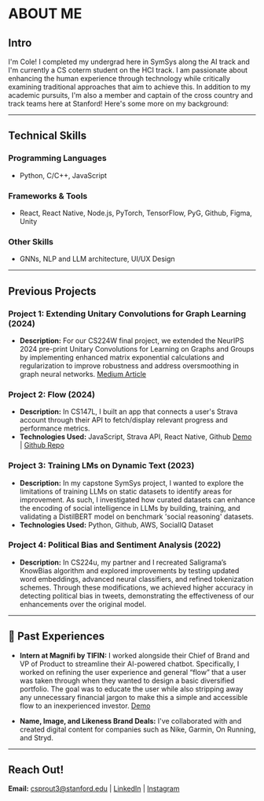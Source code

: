 # ABOUT ME 

## Intro

I'm Cole! I completed my undergrad here in SymSys along the AI track and I'm currently a CS coterm student on the HCI track. I am passionate about enhancing the human experience through technology while critically examining traditional approaches that aim to achieve this. In addition to my academic pursuits, I'm also a member and captain of the cross country and track teams here at Stanford! Here's some more on my background:

---

## Technical Skills

### Programming Languages
- Python, C/C++, JavaScript 

### Frameworks & Tools
- React, React Native, Node.js, PyTorch, TensorFlow, PyG, Github, Figma, Unity

### Other Skills
- GNNs, NLP and LLM architecture, UI/UX Design
---

## Previous Projects

### Project 1: Extending Unitary Convolutions for Graph Learning (2024)
- **Description:** For our CS224W final project, we extended the NeurIPS 2024 pre-print Unitary Convolutions for Learning on Graphs and Groups by implementing enhanced matrix exponential calculations and regularization to improve robustness and address oversmoothing in graph neural networks. [Medium Article](https://medium.com/stanford-cs224w/extending-unitary-convolutions-for-graph-learning-b64ac5881983)

### Project 2: Flow (2024)
- **Description:** In CS147L, I built an app that connects a user's Strava account through their API to fetch/display relevant progress and performance metrics. 
- **Technologies Used:** JavaScript, Strava API, React Native, Github
[Demo](https://vimeo.com/1042470044?share=copy) | [Github Repo](https://github.com/csprout3/stanford_projects.git)

### Project 3: Training LMs on Dynamic Text (2023)
- **Description:** In my capstone SymSys project, I wanted to explore the limitations of training LLMs on static datasets to identify areas for improvement. As such, I investigated how curated datasets can enhance the encoding of social intelligence in LLMs by building, training, and validating a DistilBERT model on benchmark 'social reasoning' datasets.
- **Technologies Used:** Python, Github, AWS, SocialIQ Dataset

### Project 4: Political Bias and Sentiment Analysis (2022)
- **Description:** In CS224u, my partner and I recreated Saligrama’s KnowBias algorithm and explored improvements by testing updated word embeddings, advanced neural classifiers, and refined tokenization schemes. Through these modifications, we achieved higher accuracy in detecting political bias in tweets, demonstrating the effectiveness of our enhancements over the original model.


---

## 🌟 Past Experiences

- **Intern at Magnifi by TIFIN:** I worked alongside their Chief of Brand and VP of Product to streamline their AI-powered chatbot. Specifically, I worked on refining the user experience and general “flow” that a user was taken through when they wanted to design a basic diversified portfolio. The goal was to educate the user while also stripping away any unnecessary financial jargon to make this a simple and accessible flow to an inexperienced investor. [Demo](https://vimeo.com/1042473181?share=copy)

- **Name, Image, and Likeness Brand Deals:** I've collaborated with and created digital content for companies such as Nike, Garmin, On Running, and Stryd.


---

## Reach Out!

**Email:** csprout3@stanford.edu | [LinkedIn](https://www.linkedin.com/in/cole-sprout-14a772231/) | [Instagram](https://www.instagram.com/colecsprout?igsh=MWk4bWlzMml1enpzZw%3D%3D&utm_source=qr)
